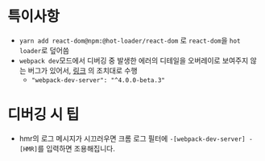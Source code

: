 # 특이사항
- `yarn add react-dom@npm:@hot-loader/react-dom` 로 `react-dom`을 `hot loader`로 덮어씀
- `webpack dev`모드에서 디버깅 중 발생한 에러의 디테일을 오버레이로 보여주지 않는 버그가 있어서, [링크](https://github.com/webpack/webpack-dev-server/issues/2786#issuecomment-846366828) 의 조치대로 수행
  - `"webpack-dev-server": "^4.0.0-beta.3"`
# 디버깅 시 팁
- hmr의 로그 메시지가 시끄러우면 크롬 로그 필터에 `-[webpack-dev-server] -[HMR]`를 입력하면 조용해집니다.
